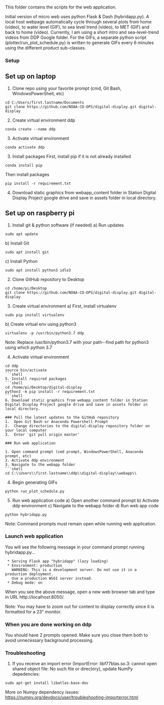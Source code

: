 This folder contains the scripts for the web application.

Initial version of micro web uses python Flask & Dash (hybridapp.py). A local host webpage automatically cycle through several plots from home (video), to water level (GIF), to sea level trend (video), to MET (GIF) and back to home (video). Currently, I am using a short intro and sea-level-trend videos from DDP Google folder. For the GIFs, a separate python script (plotter/run_plot_schedule.py) is written to generate GIFs every 6 minutes using the different product sub-classes.

### Setup


## Set up on laptop
1. Clone repo using your favorite prompt (cmd, Git Bash, WindowsPowerShell, etc)
```shell
cd C:/Users/first.lastname/Documents
git clone https://github.com/NOAA-CO-OPS/digital-display.git digital-display
```
2. Create virtual environment ddp
```shell
conda create --name ddp 
```
3. Activate virtual environment
```shell
conda activate ddp
```
3. Install packages
First, install pip if it is not already installed
```shell
conda install pip
```
Then install packages
```shell
pip install -r requirement.txt
```
4. Download static graphics from webapp_content folder in Station Digital Display Project google drive and save in assets folder in local directory.

## Set up on raspberry pi
1. Install git & python software (if needed)
a) Run updates
```shell
sudo apt update
```
b) Install Git
```shell
sudo apt install git
```
c) Install Python
```shell
sudo apt install python3 idle3
```
2. Clone GitHub repository to Desktop
```shell
cd /home/pi/Desktop
git clone https://github.com/NOAA-CO-OPS/digital-display.git digital-display
```
3. Create virtual environment
a) First, install virtualenv
```shell
sudo pip install virtualenv
```
b) Create virtual env using python3
```shell
virtualenv -p /usr/bin/python3.7 ddp 
```
Note: Replace /usr/bin/python3.7 with your path--find path for python3 using which python 3.7

4. Activate virtual environment
```shell
cd ddp
source bin/activate
```shell
5. Install required packages
```shell
cd /home/pi/Desktop/digital-display
python3 -m pip install -r requirement.txt
```shell
6. Download static graphics from webapp_content folder in Station Digital Display Project google drive and save in assets folder in local directory.

### Pull the latest updates to the GitHub repository
1.  Open Git Bash or Anaconda Powershell Prompt
2.  Change directories to the digital-display repository folder on your local computer
3.  Enter 'git pull origin master' 

### Run web application

1. Open command prompt (cmd prompt, WindowsPowerShell, Anaconda prompt, etc)
2. Activate ddp environment
3. Navigate to the webapp folder
```shell
cd C:\\Users\\first.lastname\\ddp\\digital-display\\webapp\\
```
4. Begin generating GIFs
```shell
python run_plot_schedule.py
```
5. Run web application code
a) Open another command prompt
b) Activate ddp environment
c) Navigate to the webapp folder
d) Run web app code
```shell
python hybridapp.py
```
Note: Command prompts must remain open while running web application.

### Launch web application

You will see the following message in your command prompt running hybridapp.py...
```shell
 * Serving Flask app "hybridapp" (lazy loading)
 * Environment: production
   WARNING: This is a development server. Do not use it in a production deployment.
   Use a production WSGI server instead.
 * Debug mode: on
```
When you see the above message, open a new web browser tab and type in URL http://localhost:8050/.

Note: You may have to zoom out for content to display correctly since it is formatted for a 23" monitor.

### When you are done working on ddp
You should have 2 prompts opened. Make sure you close them both to avoid unnecessary background processing.

### Troubleshooting

1. If you receive an import error (ImportError: libf77blas.so.3: cannot open shared object file: No such file or directory), update NumPy depedencies:
```shell
sudo apt-get install libatlas-base-dev
```
More on Numpy dependency issues: https://numpy.org/devdocs/user/troubleshooting-importerror.html